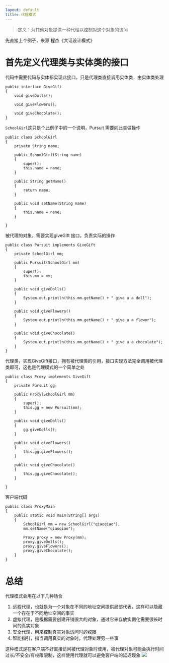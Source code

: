 ```yaml
---
layout: default
title: 代理模式
---
```


> 定义：为其他对象提供一种代理以控制对这个对象的访问

先直接上个例子，来源 程杰《大话设计模式》

# 首先定义代理类与实体类的接口  
代码中需要代码与实体都实现此接口，只是代理类直接调用实体类，由实体类处理
```
public interface GiveGift
{
	void giveDolls();

	void giveFlowers();

	void giveChocolate();
}
```


`SchoolGirl`这只是个此例子中的一个说明，Pursuit 需要向此类做操作
```
public class SchoolGirl
{
	private String name;

	public SchoolGirl(String name)
	{
		super();
		this.name = name;
	}

	public String getName()
	{
		return name;
	}

	public void setName(String name)
	{
		this.name = name;
	}

}
```


被代理的对象，需要实现giveGift 接口，负责实际的操作
```
public class Pursuit implements GiveGift
{
	private SchoolGirl mm;

	public Pursuit(SchoolGirl mm)
	{
		super();
		this.mm = mm;
	}

	public void giveDolls()
	{
		System.out.println(this.mm.getName() + " give u a doll");
	}

	public void giveFlowers()
	{
		System.out.println(this.mm.getName() + " give u a flower");
	}

	public void giveChocolate()
	{
		System.out.println(this.mm.getName() + " give u a chocolate");
	}
}

```


代理类，实现GiveGift接口，拥有被代理类的引用，接口实现方法完全调用被代理类即可，这也是代理模式的一个简单之处
```
public class Proxy implements GiveGift
{
	private Pursuit gg;

	public Proxy(SchoolGirl mm)
	{
		super();
		this.gg = new Pursuit(mm);
	}

	public void giveDolls()
	{
		gg.giveDolls();
	}

	public void giveFlowers()
	{
		this.gg.giveFlowers();
	}

	public void giveChocolate()
	{
		this.gg.giveChocolate();
	}

}
```


客户端代码
```
public class ProxyMain
{
	public static void main(String[] args)
	{
		SchoolGirl mm = new SchoolGirl("qiaoqiao");
		mm.setName("qiaoqiao");

		Proxy proxy = new Proxy(mm);
		proxy.giveDolls();
		proxy.giveFlowers();
		proxy.giveChocolate();
	}
}
```

总结
=
代理模式会用在以下几种场合  

1. 远程代理，也就是为一个对象在不同的地址空间提供局部代表，这样可以隐藏一个存在于不同地址空间的事实	
2. 虚拟代理，是根据需要创建开销很大的对象，通过它来存放实例化需要很长时间的真实对象
3. 安全代理，用来控制真实对象访问时的权限
4. 智能指引，指当调用真实的对象时，代理处理另一些事

这种模式是在客户端不好直接访问被代理对象时使用，被代理对象可能会执行时间过长/不安全/有权限限制，这样使用代理就可以避免客户端的延迟现象
![](http://oou15cuq6.bkt.clouddn.com//image/pattern/%E4%BB%A3%E7%A0%81%E6%A8%A1%E5%BC%8F%E5%B0%8F%E5%85%AD%E8%A1%A8%E7%99%BD_meitu_1.png)
